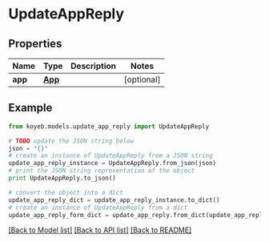 # UpdateAppReply


## Properties
Name | Type | Description | Notes
------------ | ------------- | ------------- | -------------
**app** | [**App**](App.md) |  | [optional] 

## Example

```python
from koyeb.models.update_app_reply import UpdateAppReply

# TODO update the JSON string below
json = "{}"
# create an instance of UpdateAppReply from a JSON string
update_app_reply_instance = UpdateAppReply.from_json(json)
# print the JSON string representation of the object
print UpdateAppReply.to_json()

# convert the object into a dict
update_app_reply_dict = update_app_reply_instance.to_dict()
# create an instance of UpdateAppReply from a dict
update_app_reply_form_dict = update_app_reply.from_dict(update_app_reply_dict)
```
[[Back to Model list]](../README.md#documentation-for-models) [[Back to API list]](../README.md#documentation-for-api-endpoints) [[Back to README]](../README.md)


